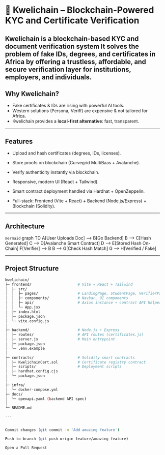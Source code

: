 # 🚀 Kwelichain – Blockchain-Powered KYC and Certificate Verification
Kwelichain is a **blockchain-based KYC and document verification system**
It solves the problem of **fake IDs, degrees, and certificates** in Africa by offering a **trustless, affordable, and secure verification layer** for institutions, employers, and individuals.
---

##  Why Kwelichain?
- Fake certificates & IDs are rising with powerful AI tools.  
- Western solutions (Persona, Veriff) are expensive & not tailored for Africa.  
- Kwelichain provides a **local-first alternative**: fast, transparent.

---

##  Features
- Upload and hash certificates (degrees, IDs, licenses).

- Store proofs on blockchain (Curvegrid MultiBaas + Avalanche).

- Verify authenticity instantly via blockchain.

- Responsive, modern UI (React + Tailwind).

- Smart contract deployment handled via Hardhat + OpenZeppelin.

- Full-stack: Frontend (Vite + React) + Backend (Node.js/Express) + Blockchain (Solidity).

---

##  Architecture
```mermaid```
graph TD
  A[User Uploads Doc] --> B[Go Backend]
  B --> C[Hash Generated]
  C --> D[Avalanche Smart Contract]
  D --> E[Stored Hash On-Chain]
  F[Verifier] --> B
  B --> G[Check Hash Match]
  G --> H[Verified / Fake]

---

## Project Structure

```bash
kwelichain/
├─ frontend/                     # Vite + React + Tailwind
│  ├─ src/
│  │  ├─ pages/                  # LandingPage, StudentPage, VerifierPage, etc.
│  │  ├─ components/             # Navbar, UI components
│  │  ├─ api/                    # Axios instance + contract API helpers
│  │  └─ App.jsx
│  ├─ index.html
│  ├─ package.json
│  └─ vite.config.js
│
├─ backend/                      # Node.js + Express
│  ├─ routes/                    # API routes (certificates.js)
│  ├─ server.js                  # Main entrypoint
│  ├─ package.json
│  └─ .env.example
│
├─ contracts/                    # Solidity smart contracts
│  ├─ KwelichainCert.sol         # Certificate registry contract
│  ├─ scripts/                   # Deployment scripts
│  ├─ hardhat.config.cjs
│  └─ package.json
│
├─ infra/
│  └─ docker-compose.yml         
├─ docs/
│  └─ openapi.yaml (backend API spec)
│
└─ README.md

---


Commit changes (git commit -m 'Add amazing feature')

Push to branch (git push origin feature/amazing-feature)

Open a Pull Request
